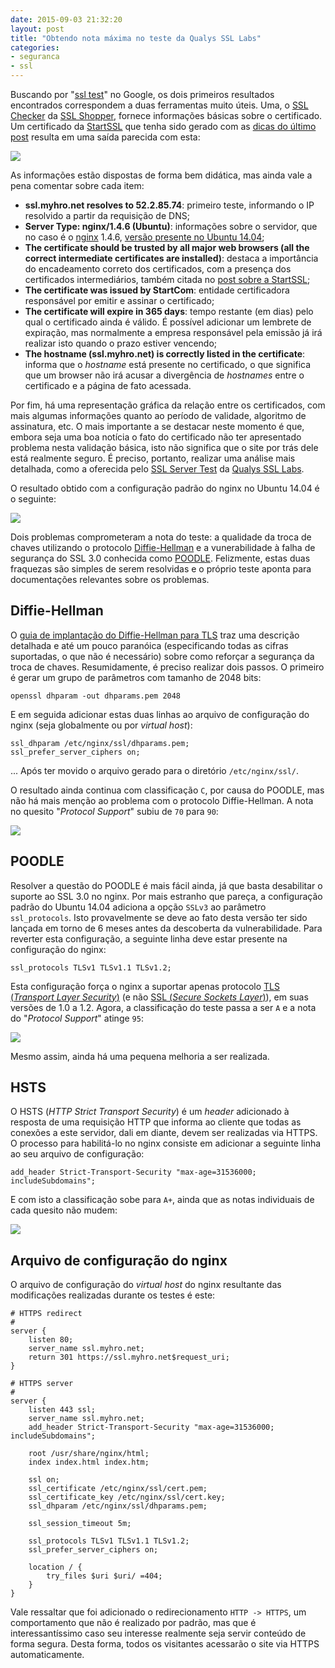 ```yaml
---
date: 2015-09-03 21:32:20
layout: post
title: "Obtendo nota máxima no teste da Qualys SSL Labs"
categories:
- seguranca
- ssl
---
```


Buscando por "[ssl test][google-ssl-test]" no Google, os dois primeiros resultados encontrados correspondem a duas ferramentas muito úteis. Uma, o [SSL Checker][ssl-checker] da [SSL Shopper][ssl-shopper], fornece informações básicas sobre o certificado. Um certificado da [StartSSL][startssl] que tenha sido gerado com as [dicas do último post][post-startssl] resulta em uma saída parecida com esta:

![](/images/2015/ssl-checker.png)

As informações estão dispostas de forma bem didática, mas ainda vale a pena comentar sobre cada item:

* **ssl.myhro.net resolves to 52.2.85.74**: primeiro teste, informando o IP resolvido a partir da requisição de DNS;
* **Server Type: nginx/1.4.6 (Ubuntu)**: informações sobre o servidor, que no caso é o [nginx][nginx] 1.4.6, [versão presente no Ubuntu 14.04][nginx-trusty];
* **The certificate should be trusted by all major web browsers (all the correct intermediate certificates are installed)**: destaca a importância do encadeamento correto dos certificados, com a presença dos certificados intermediários, também citada no [post sobre a StartSSL][post-startssl];
* **The certificate was issued by StartCom**: entidade certificadora responsável por emitir e assinar o certificado;
* **The certificate will expire in 365 days**: tempo restante (em dias) pelo qual o certificado ainda é válido. É possível adicionar um lembrete de expiração, mas normalmente a empresa responsável pela emissão já irá realizar isto quando o prazo estiver vencendo;
* **The hostname (ssl.myhro.net) is correctly listed in the certificate**: informa que o _hostname_ está presente no certificado, o que significa que um browser não irá acusar a divergência de _hostnames_ entre o certificado e a página de fato acessada.

Por fim, há uma representação gráfica da relação entre os certificados, com mais algumas informações quanto ao período de validade, algoritmo de assinatura, etc. O mais importante a se destacar neste momento é que, embora seja uma boa notícia o fato do certificado não ter apresentado problema nesta validação básica, isto não significa que o site por trás dele está realmente seguro. É preciso, portanto, realizar uma análise mais detalhada, como a oferecida pelo [SSL Server Test][ssl-server-test] da [Qualys SSL Labs][qualys-ssl-labs].

O resultado obtido com a configuração padrão do nginx no Ubuntu 14.04 é o seguinte:

![](/images/2015/ssl-test-1.png)

Dois problemas comprometeram a nota do teste: a qualidade da troca de chaves utilizando o protocolo [Diffie-Hellman][dh] e a vunerabilidade à falha de segurança do SSL 3.0 conhecida como [POODLE][poodle]. Felizmente, estas duas fraquezas são simples de serem resolvidas e o próprio teste aponta para documentações relevantes sobre os problemas. 

## Diffie-Hellman

O [guia de implantação do Diffie-Hellman para TLS][dh-guide] traz uma descrição detalhada e até um pouco paranóica (especificando todas as cifras suportadas, o que não é necessário) sobre como reforçar a segurança da troca de chaves. Resumidamente, é preciso realizar dois passos. O primeiro é gerar um grupo de parâmetros com tamanho de 2048 bits:

    openssl dhparam -out dhparams.pem 2048

E em seguida adicionar estas duas linhas ao arquivo de configuração do nginx (seja globalmente ou por _virtual host_):

    ssl_dhparam /etc/nginx/ssl/dhparams.pem;
    ssl_prefer_server_ciphers on;

... Após ter movido o arquivo gerado para o diretório `/etc/nginx/ssl/`.

O resultado ainda continua com classificação `C`, por causa do POODLE, mas não há mais menção ao problema com o protocolo Diffie-Hellman. A nota no quesito "_Protocol Support_" subiu de `70` para `90`:

![](/images/2015/ssl-test-2.png)

## POODLE

Resolver a questão do POODLE é mais fácil ainda, já que basta desabilitar o suporte ao SSL 3.0 no nginx. Por mais estranho que pareça, a configuração padrão do Ubuntu 14.04 adiciona a opção `SSLv3` ao parâmetro `ssl_protocols`. Isto provavelmente se deve ao fato desta versão ter sido lançada em torno de 6 meses antes da descoberta da vulnerabilidade. Para reverter esta configuração, a seguinte linha deve estar presente na configuração do nginx:

    ssl_protocols TLSv1 TLSv1.1 TLSv1.2;

Esta configuração força o nginx a suportar apenas protocolo [TLS (_Transport Layer Security_)][tls] (e não [SSL (_Secure Sockets Layer_)][ssl]), em suas versões de 1.0 a 1.2. Agora, a classificação do teste passa a ser `A` e a nota do "_Protocol Support_" atinge `95`:

![](/images/2015/ssl-test-3.png)

Mesmo assim, ainda há uma pequena melhoria a ser realizada.

## HSTS

O HSTS (_HTTP Strict Transport Security_) é um _header_ adicionado à resposta de uma requisição HTTP que informa ao cliente que todas as conexões a este servidor, dali em diante, devem ser realizadas via HTTPS. O processo para habilitá-lo no nginx consiste em adicionar a seguinte linha ao seu arquivo de configuração:

    add_header Strict-Transport-Security "max-age=31536000; includeSubdomains";

E com isto a classificação sobe para `A+`, ainda que as notas individuais de cada quesito não mudem:

![](/images/2015/ssl-test-4.png)

## Arquivo de configuração do nginx

O arquivo de configuração do _virtual host_ do nginx resultante das modificações realizadas durante os testes é este:

    # HTTPS redirect
    #
    server {
        listen 80;
        server_name ssl.myhro.net;
        return 301 https://ssl.myhro.net$request_uri;
    }

    # HTTPS server
    #
    server {
        listen 443 ssl;
        server_name ssl.myhro.net;
        add_header Strict-Transport-Security "max-age=31536000; includeSubdomains";

        root /usr/share/nginx/html;
        index index.html index.htm;

        ssl on;
        ssl_certificate /etc/nginx/ssl/cert.pem;
        ssl_certificate_key /etc/nginx/ssl/cert.key;
        ssl_dhparam /etc/nginx/ssl/dhparams.pem;

        ssl_session_timeout 5m;

        ssl_protocols TLSv1 TLSv1.1 TLSv1.2;
        ssl_prefer_server_ciphers on;

        location / {
            try_files $uri $uri/ =404;
        }
    }

Vale ressaltar que foi adicionado o redirecionamento `HTTP -> HTTPS`, um comportamento que não é realizado por padrão, mas que é interessantíssimo caso seu interesse realmente seja servir conteúdo de forma segura. Desta forma, todos os visitantes acessarão o site via HTTPS automaticamente.

[dh-guide]: https://weakdh.org/sysadmin.html
[dh]: http://mathworld.wolfram.com/Diffie-HellmanProtocol.html
[google-ssl-test]: https://www.google.com/search?q=ssl+test
[nginx-trusty]: http://packages.ubuntu.com/trusty/nginx
[nginx]: http://nginx.org/
[poodle]: https://en.wikipedia.org/wiki/POODLE
[post-startssl]: /2015/08/startssl-certificados-gratuitos-e-suas-peculiaridades/
[qualys-ssl-labs]: https://www.ssllabs.com/
[ssl-checker]: https://www.sslshopper.com/ssl-checker.html
[ssl-server-test]: https://www.ssllabs.com/ssltest/
[ssl-shopper]: https://www.sslshopper.com/
[ssl]: https://en.wikipedia.org/wiki/Transport_Layer_Security#SSL_1.0.2C_2.0_and_3.0
[startssl]: https://www.startssl.com/
[tls]: https://en.wikipedia.org/wiki/Transport_Layer_Security
